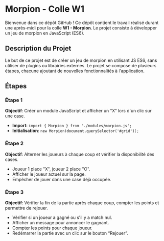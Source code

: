 # Morpion - Colle W1

Bienvenue dans ce dépôt GitHub ! Ce dépôt contient le travail réalisé durant une après-midi pour la colle **W1 - Morpion**. Le projet consiste à développer un jeu de morpion en JavaScript (ES6).

## Description du Projet

Le but de ce projet est de créer un jeu de morpion en utilisant JS ES6, sans utiliser de plugins ou librairies externes. Le projet se compose de plusieurs étapes, chacune ajoutant de nouvelles fonctionnalités à l'application.

## Étapes

### Étape 1

**Objectif**: Créer un module JavaScript et afficher un "X" lors d'un clic sur une case.
- **Import**: `import { Morpion } from './modules/morpion.js';`
- **Initialisation**: `new Morpion(document.querySelector('#grid'));`

### Étape 2

**Objectif**: Alterner les joueurs à chaque coup et vérifier la disponibilité des cases.
- Joueur 1 place "X", joueur 2 place "O".
- Afficher le joueur actuel sur la page.
- Empêcher de jouer dans une case déjà occupée.

### Étape 3

**Objectif**: Vérifier la fin de la partie après chaque coup, compter les points et permettre de rejouer.
- Vérifier si un joueur a gagné ou s'il y a match nul.
- Afficher un message pour annoncer le gagnant.
- Compter les points pour chaque joueur.
- Redémarrer la partie avec un clic sur le bouton “Rejouer”.
